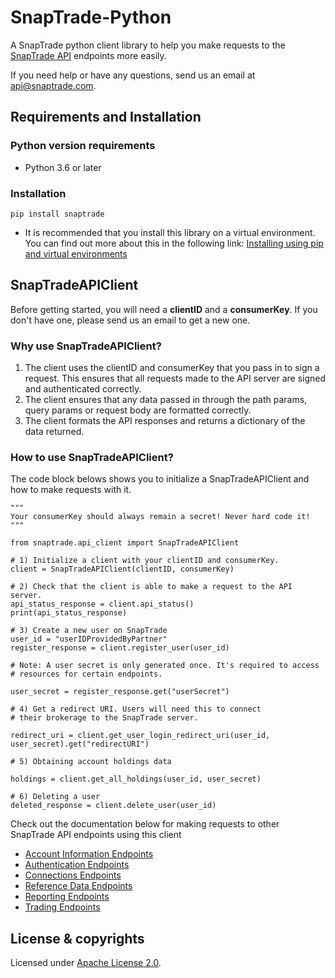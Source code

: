 # SnapTrade-Python
A SnapTrade python client library to help you make requests to the [SnapTrade API][1] endpoints more easily.


If you need help or have any questions, send us an email at [api@snaptrade.com][contact].

## Requirements and Installation
### Python version requirements
* Python 3.6 or later

### Installation
```
pip install snaptrade
```
* It is recommended that you install this library on a virtual environment. You can find out more about this in the following link:
[Installing using pip and virtual environments]

## SnapTradeAPIClient
Before getting started, you will need a **clientID** and a **consumerKey**. If you don't have one, please send us an email
to get a new one.

### Why use SnapTradeAPIClient?
1) The client uses the clientID and consumerKey that you pass in to sign a request. This ensures that all requests made to the API server are signed and authenticated correctly.
2) The client ensures that any data passed in through the path params, query params or request body are formatted correctly.
3) The client formats the API responses and returns a dictionary of the data returned.

### How to use SnapTradeAPIClient?
The code block belows shows you to initialize a SnapTradeAPIClient and how to make requests with it.

```
"""
Your consumerKey should always remain a secret! Never hard code it!
"""

from snaptrade.api_client import SnapTradeAPIClient

# 1) Initialize a client with your clientID and consumerKey.
client = SnapTradeAPIClient(clientID, consumerKey)

# 2) Check that the client is able to make a request to the API server.
api_status_response = client.api_status()
print(api_status_response)

# 3) Create a new user on SnapTrade
user_id = "userIDProvidedByPartner"
register_response = client.register_user(user_id)

# Note: A user secret is only generated once. It's required to access
# resources for certain endpoints.

user_secret = register_response.get("userSecret")

# 4) Get a redirect URI. Users will need this to connect
# their brokerage to the SnapTrade server.

redirect_uri = client.get_user_login_redirect_uri(user_id, user_secret).get("redirectURI")

# 5) Obtaining account holdings data

holdings = client.get_all_holdings(user_id, user_secret)

# 6) Deleting a user
deleted_response = client.delete_user(user_id)
```

Check out the documentation below for making requests to other SnapTrade API endpoints using this client
* [Account Information Endpoints]
* [Authentication Endpoints]
* [Connections Endpoints]
* [Reference Data Endpoints]
* [Reporting Endpoints]
* [Trading Endpoints]

## License & copyrights

Licensed under [Apache License 2.0][2].

[1]: https://docs.snaptrade.com/reference/getting-started
[contact]: mailto:api@snaptrade.com
[Account Information Endpoints]: https://github.com/passiv/snaptrade-python-sdk/blob/main/docs/account-information-endpoints.md
[Authentication Endpoints]: https://github.com/passiv/snaptrade-python-sdk/blob/main/docs/authentication-endpoints.md
[Connections Endpoints]: https://github.com/passiv/snaptrade-python-sdk/blob/main/docs/connections-endpoints.md
[Reference Data Endpoints]: https://github.com/passiv/snaptrade-python-sdk/blob/main/docs/reference-data-endpoints.md
[Reporting Endpoints]: https://github.com/passiv/snaptrade-python-sdk/blob/main/docs/reporting-endpoints.md
[Trading Endpoints]: https://github.com/passiv/snaptrade-python-sdk/blob/main/docs/trading-endpoints.md
[Development Tools Endpoints]: https://github.com/passiv/snaptrade-python-sdk/blob/main/docs/development-tools-endpoint.md
[Installing using pip and virtual environments]: https://packaging.python.org/en/latest/guides/installing-using-pip-and-virtual-environments/
[2]: LICENSE
